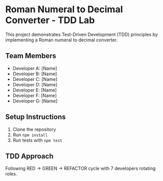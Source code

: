 # Roman Numeral to Decimal Converter - TDD Lab

This project demonstrates Test-Driven Development (TDD) principles by implementing a Roman numeral to decimal converter.

## Team Members
- Developer A: [Name]
- Developer B: [Name]
- Developer C: [Name]
- Developer D: [Name]
- Developer E: [Name]
- Developer F: [Name]
- Developer G: [Name]

## Setup Instructions
1. Clone the repository
2. Run `npm install`
3. Run tests with `npm test`

## TDD Approach
Following RED → GREEN → REFACTOR cycle with 7 developers rotating roles.